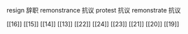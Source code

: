 




resign 辞职
remonstrance 抗议
protest 抗议
remonstrate 抗议

[[16]]
[[15]]
[[14]]
[[13]]
[[22]]
[[24]]
[[23]]
[[21]]
[[20]]
[[19]]